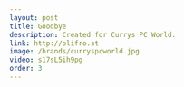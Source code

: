 ```yaml
---
layout: post
title: Goodbye
description: Created for Currys PC World.
link: http://olifro.st
image: /brands/curryspcworld.jpg
video: s17sL5ih9pg
order: 3
---
```

